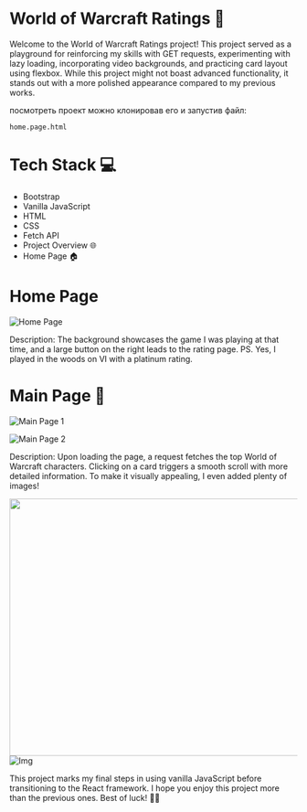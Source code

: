 # World of Warcraft Ratings 🚀

Welcome to the World of Warcraft Ratings project! This project served as a playground for reinforcing my skills with GET requests, experimenting with lazy loading, incorporating video backgrounds, and practicing card layout using flexbox. While this project might not boast advanced functionality, it stands out with a more polished appearance compared to my previous works.

посмотреть проект можно клонировав его и запустив файл:

``home.page.html``

# Tech Stack 💻
- Bootstrap
- Vanilla JavaScript
- HTML
- CSS
- Fetch API
- Project Overview 🌐
- Home Page 🏠
  
# Home Page

![Home Page](https://sun9-31.userapi.com/impg/-dFoj7-neP9Yq7aThanfmvt8xrHJ_XjzzoXh8Q/i90Z0tr4f60.jpg?size=1830x865&quality=96&sign=865fd36f225859d670f80213662a38b4&type=album)

Description: The background showcases the game I was playing at that time, and a large button on the right leads to the rating page. PS. Yes, I played in the woods on VI with a platinum rating.

# Main Page 🌟

![Main Page 1](https://sun9-37.userapi.com/impg/ufHh38z0F1E17AnAFJNa6kXSVw2OJh9hiswHIA/3shz1n4Igzo.jpg?size=1902x900&quality=96&sign=6ec59a604f8d1ed51e91b84240ee748d&type=album)

![Main Page 2](https://sun9-68.userapi.com/impg/hK6Owcr4jYeWWYkbsEX0JqYce1w8-UBn_FNn8A/D_qESlLM1Ts.jpg?size=1004x651&quality=96&sign=1fe1e2c257f1cc458bf7bafdd883b32a&type=album)

Description: Upon loading the page, a request fetches the top World of Warcraft characters. Clicking on a card triggers a smooth scroll with more detailed information. To make it visually appealing, I even added plenty of images!





<img align="right" height="450" width="575" alt="" src="https://media.giphy.com/media/yYSSBtDgbbRzq/giphy.gif"/>





![Img](https://sun9-79.userapi.com/impg/SMLqa4BobaQDgY5LZF4dsHRFVZiaq31JgrRcXQ/WaeQOBhWzIw.jpg?size=328x408&quality=96&sign=8471b9e63ada6c57ea4bf58398ebdd19&type=album)



This project marks my final steps in using vanilla JavaScript before transitioning to the React framework. I hope you enjoy this project more than the previous ones. Best of luck! 🌈✨












